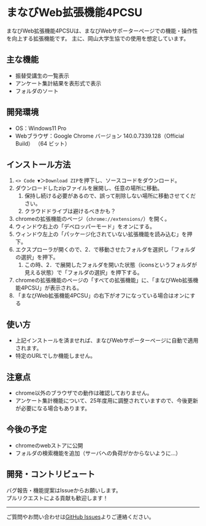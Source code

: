 # まなびWeb拡張機能4PCSU

まなびWeb拡張機能4PCSUは、まなびWebサポーターページでの機能・操作性を向上する拡張機能です。
主に、岡山大学生協での使用を想定しています。

## 主な機能

- 振替受講生の一覧表示
- アンケート集計結果を表形式で表示
- フォルダのソート

## 開発環境
- OS：Windows11 Pro
- Webブラウザ：Google Chrome バージョン 140.0.7339.128（Official Build） （64 ビット）

## インストール方法
1. `<> Code ▼`＞`Download ZIP`を押下し、ソースコードをダウンロード。
2. ダウンロードしたzipファイルを展開し、任意の場所に移動。
   1. 保持し続ける必要があるので、誤って削除しない場所に移動させてください。
   2. クラウドドライブは避けるべきかも？
3. chromeの拡張機能のページ（`chrome://extensions/`）を開く。
4. ウィンドウ右上の「デベロッパーモード」をオンにする。
5. ウィンドウ左上の「パッケージ化されていない拡張機能を読み込む」を押下。
6. エクスプローラが開くので、2．で移動させたフォルダを選択し「フォルダの選択」を押下。
   1. この時、2．で展開したフォルダを開いた状態（iconsというフォルダが見える状態）で「フォルダの選択」を押下する。
7. chromeの拡張機能のページの「すべての拡張機能」に、「まなびWeb拡張機能4PCSU」が表示される。
8. 「まなびWeb拡張機能4PCSU」の右下がオフになっている場合はオンにする


## 使い方

- 上記インストールを済ませれば、まなびWebサポーターページに自動で適用されます。
- 特定のURLでしか機能しません。


## 注意点
- chrome以外のブラウザでの動作は確認しておりません。
- アンケート集計機能について、25年度用に調整されていますので、今後更新が必要になる場合もあります。


## 今後の予定
- chromeのwebストアに公開
- フォルダの検索機能を追加（サーバへの負荷がかからないように…）


## 開発・コントリビュート

バグ報告・機能提案はIssueからお願いします。  
プルリクエストによる貢献も歓迎します！

---

ご質問やお問い合わせは[GitHub Issues](https://github.com/KitauchiRyota/ManabiExtention/issues)よりご連絡ください。
